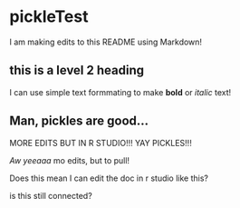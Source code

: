 # pickleTest

I am making edits to this README using Markdown!

## this is a level 2 heading
I can use simple text formmating to make **bold** or *italic* text!

## Man, pickles are good...
MORE EDITS BUT IN R STUDIO!!! YAY PICKLES!!!

*Aw yeeaaa* mo edits, but to pull!

Does this mean I can edit the doc in r studio like this?

is this still connected?
